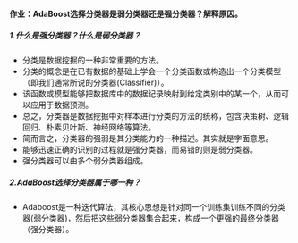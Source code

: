 #### 作业：AdaBoost选择分类器是弱分类器还是强分类器？解释原因。
##### 1.什么是强分类器？什么是弱分类器？
- 分类是数据挖掘的一种非常重要的方法。
- 分类的概念是在已有数据的基础上学会一个分类函数或构造出一个分类模型（即我们通常所说的分类器(Classifier)）。
- 该函数或模型能够把数据库中的数据纪录映射到给定类别中的某一个，从而可以应用于数据预测。
- 总之，分类器是数据挖掘中对样本进行分类的方法的统称，包含决策树、逻辑回归、朴素贝叶斯、神经网络等算法。
- 简而言之，分类器的强弱是其分类能力的一种描述。其实就是字面意思。
- 能够迅速正确的识别的过程就是强分类器，而易错的则是弱分类器。
- 强分类器可以由多个弱分类器组成。
##### 2.AdaBoost选择分类器属于哪一种？
- Adaboost是一种迭代算法，其核心思想是针对同一个训练集训练不同的分类器(弱分类器)，然后把这些弱分类器集合起来，构成一个更强的最终分类器（强分类器）。
